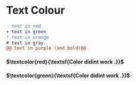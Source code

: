 # Text Colour

```diff
- text in red
+ text in green
! text in orange
# text in gray
@@ text in purple (and bold)@@
```
#### $\textcolor{red}{\textsf{Color didint work .}}$ 

#### $\textcolor{green}{\textsf{Color didint work .}}$ 

